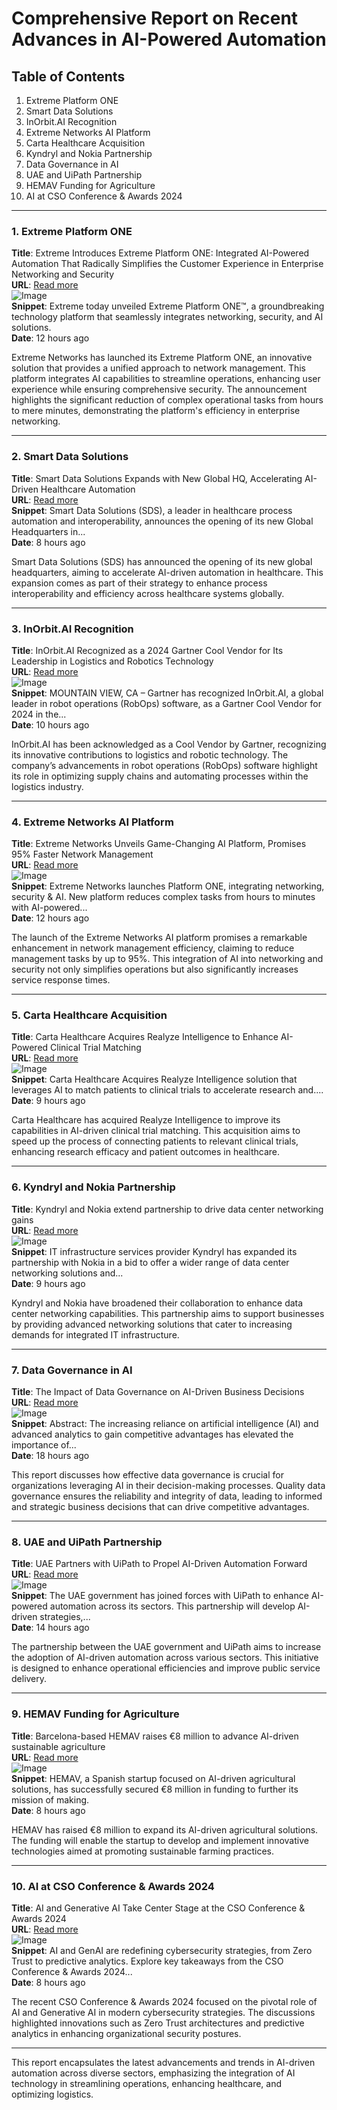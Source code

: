 # Comprehensive Report on Recent Advances in AI-Powered Automation

## Table of Contents
1. Extreme Platform ONE
2. Smart Data Solutions 
3. InOrbit.AI Recognition
4. Extreme Networks AI Platform
5. Carta Healthcare Acquisition
6. Kyndryl and Nokia Partnership
7. Data Governance in AI
8. UAE and UiPath Partnership
9. HEMAV Funding for Agriculture
10. AI at CSO Conference & Awards 2024

---

### 1. Extreme Platform ONE
**Title**: Extreme Introduces Extreme Platform ONE: Integrated AI-Powered Automation That Radically Simplifies the Customer Experience in Enterprise Networking and Security  
**URL**: [Read more](https://www.businesswire.com/news/home/20241209226197/en/Extreme-Introduces-Extreme-Platform-ONE-Integrated-AI-Powered-Automation-That-Radically-Simplifies-the-Customer-Experience-in-Enterprise-Networking-and-Security)  
![Image](https://encrypted-tbn0.gstatic.com/images?q=tbn:ANd9GcRNp3MKRc9EE1-fZ6YrPV4pph7VXUVHfBLyjPXd2pHKyTsCPazKUALhCIFhag&s)  
**Snippet**: Extreme today unveiled Extreme Platform ONE™, a groundbreaking technology platform that seamlessly integrates networking, security, and AI solutions.  
**Date**: 12 hours ago  

Extreme Networks has launched its Extreme Platform ONE, an innovative solution that provides a unified approach to network management. This platform integrates AI capabilities to streamline operations, enhancing user experience while ensuring comprehensive security. The announcement highlights the significant reduction of complex operational tasks from hours to mere minutes, demonstrating the platform's efficiency in enterprise networking.

---

### 2. Smart Data Solutions
**Title**: Smart Data Solutions Expands with New Global HQ, Accelerating AI-Driven Healthcare Automation  
**URL**: [Read more](https://www.einnews.com/pr_news/767441603/smart-data-solutions-expands-with-new-global-hq-accelerating-ai-driven-healthcare-automation)  
**Snippet**: Smart Data Solutions (SDS), a leader in healthcare process automation and interoperability, announces the opening of its new Global Headquarters in...  
**Date**: 8 hours ago  

Smart Data Solutions (SDS) has announced the opening of its new global headquarters, aiming to accelerate AI-driven automation in healthcare. This expansion comes as part of their strategy to enhance process interoperability and efficiency across healthcare systems globally.

---

### 3. InOrbit.AI Recognition
**Title**: InOrbit.AI Recognized as a 2024 Gartner Cool Vendor for Its Leadership in Logistics and Robotics Technology  
**URL**: [Read more](https://www.automate.org/news/inorbit-ai-recognized-as-a-2024-gartner-cool-vendor-for-its-leadership-in-logistics-and-robotics-technology)  
![Image](https://encrypted-tbn0.gstatic.com/images?q=tbn:ANd9GcRP4CcDUwRt_WYEzou_G1DprX-Ogzgl5ZfM33xVf6QOxpjFQnducBepQfdrHA&s)  
**Snippet**: MOUNTAIN VIEW, CA – Gartner has recognized InOrbit.AI, a global leader in robot operations (RobOps) software, as a Gartner Cool Vendor for 2024 in the...  
**Date**: 10 hours ago  

InOrbit.AI has been acknowledged as a Cool Vendor by Gartner, recognizing its innovative contributions to logistics and robotic technology. The company’s advancements in robot operations (RobOps) software highlight its role in optimizing supply chains and automating processes within the logistics industry.

---

### 4. Extreme Networks AI Platform
**Title**: Extreme Networks Unveils Game-Changing AI Platform, Promises 95% Faster Network Management  
**URL**: [Read more](https://www.stocktitan.net/news/EXTR/extreme-introduces-extreme-platform-one-integrated-ai-powered-jkiztqju0nxs.html)  
![Image](https://encrypted-tbn0.gstatic.com/images?q=tbn:ANd9GcR4SduzbyO9_PfFiU1KRxq3q9oWBR-5kC2oLOXlUXZQMrJfppVeCPkp5oOuDA&s)  
**Snippet**: Extreme Networks launches Platform ONE, integrating networking, security & AI. New platform reduces complex tasks from hours to minutes with AI-powered...  
**Date**: 12 hours ago  

The launch of the Extreme Networks AI platform promises a remarkable enhancement in network management efficiency, claiming to reduce management tasks by up to 95%. This integration of AI into networking and security not only simplifies operations but also significantly increases service response times.

---

### 5. Carta Healthcare Acquisition
**Title**: Carta Healthcare Acquires Realyze Intelligence to Enhance AI-Powered Clinical Trial Matching  
**URL**: [Read more](https://hitconsultant.net/2024/12/09/carta-healthcare-acquires-realyze-intelligence/)  
![Image](https://encrypted-tbn0.gstatic.com/images?q=tbn:ANd9GcSF0T4TWTeISsYUsbrWqX9F-3HJ5gjHHNmo1X9J84ixe4j1x6wDGJTBicRZmA&s)  
**Snippet**: Carta Healthcare Acquires Realyze Intelligence solution that leverages AI to match patients to clinical trials to accelerate research and....  
**Date**: 9 hours ago  

Carta Healthcare has acquired Realyze Intelligence to improve its capabilities in AI-driven clinical trial matching. This acquisition aims to speed up the process of connecting patients to relevant clinical trials, enhancing research efficacy and patient outcomes in healthcare.

---

### 6. Kyndryl and Nokia Partnership
**Title**: Kyndryl and Nokia extend partnership to drive data center networking gains  
**URL**: [Read more](https://www.itpro.com/infrastructure/networking/kyndryl-and-nokia-extend-partnership-to-drive-data-center-networking-gains)  
![Image](https://encrypted-tbn0.gstatic.com/images?q=tbn:ANd9GcTadQQA_QV9uI3rPHoee_Q0GqsXVdaC8izklsCy8tffD4TTT6abIU-rZxXirA&s)  
**Snippet**: IT infrastructure services provider Kyndryl has expanded its partnership with Nokia in a bid to offer a wider range of data center networking solutions and...  
**Date**: 9 hours ago  

Kyndryl and Nokia have broadened their collaboration to enhance data center networking capabilities. This partnership aims to support businesses by providing advanced networking solutions that cater to increasing demands for integrated IT infrastructure.

---

### 7. Data Governance in AI
**Title**: The Impact of Data Governance on AI-Driven Business Decisions  
**URL**: [Read more](https://www.techtimes.com/articles/308636/20241209/impact-data-governance-ai-driven-business-decisions.htm)  
![Image](https://encrypted-tbn0.gstatic.com/images?q=tbn:ANd9GcSoMqWQQ96oHk6ujk-dnuj3g1g3kyiwkKA3sd_91iYHhZz3aCubXJ6AOoA6fQ&s)  
**Snippet**: Abstract: The increasing reliance on artificial intelligence (AI) and advanced analytics to gain competitive advantages has elevated the importance of...  
**Date**: 18 hours ago  

This report discusses how effective data governance is crucial for organizations leveraging AI in their decision-making processes. Quality data governance ensures the reliability and integrity of data, leading to informed and strategic business decisions that can drive competitive advantages.

---

### 8. UAE and UiPath Partnership
**Title**: UAE Partners with UiPath to Propel AI-Driven Automation Forward  
**URL**: [Read more](https://www.devdiscourse.com/article/international/3187407-uae-partners-with-uipath-to-propel-ai-driven-automation-forward)  
![Image](https://encrypted-tbn0.gstatic.com/images?q=tbn:ANd9GcRr3Gor2FPbz5rdnZ6Fy18cvYMbYhCNssSyPL3OkH63sRHugxV4zx4Qld38zA&s)  
**Snippet**: The UAE government has joined forces with UiPath to enhance AI-powered automation across its sectors. This partnership will develop AI-driven strategies,...  
**Date**: 14 hours ago  

The partnership between the UAE government and UiPath aims to increase the adoption of AI-driven automation across various sectors. This initiative is designed to enhance operational efficiencies and improve public service delivery.

---

### 9. HEMAV Funding for Agriculture
**Title**: Barcelona-based HEMAV raises €8 million to advance AI-driven sustainable agriculture  
**URL**: [Read more](https://www.eu-startups.com/2024/12/barcelona-based-hemav-raises-e8-million-to-advance-ai-driven-sustainable-agriculture/)  
![Image](https://encrypted-tbn0.gstatic.com/images?q=tbn:ANd9GcQxAZjbTChEZ9DqtKtTv2pDVhYV_R6v1to9OqDOYr5-vSwgrIDh8gLdmOcgxg&s)  
**Snippet**: HEMAV, a Spanish startup focused on AI-driven agricultural solutions, has successfully secured €8 million in funding to further its mission of making.  
**Date**: 8 hours ago  

HEMAV has raised €8 million to expand its AI-driven agricultural solutions. The funding will enable the startup to develop and implement innovative technologies aimed at promoting sustainable farming practices.

---

### 10. AI at CSO Conference & Awards 2024
**Title**: AI and Generative AI Take Center Stage at the CSO Conference & Awards 2024  
**URL**: [Read more](https://www.cio.com/article/3619796/ai-and-generative-ai-take-center-stage-at-the-cso-conference-awards-2024.html)  
![Image](https://encrypted-tbn0.gstatic.com/images?q=tbn:ANd9GcQHY4A1lzvbMZg851j-ieRwnrQ4T0y_AP0EZDQ4fjP9q0DcM2GxszhoJ-mgJQ&s)  
**Snippet**: AI and GenAI are redefining cybersecurity strategies, from Zero Trust to predictive analytics. Explore key takeaways from the CSO Conference & Awards 2024...  
**Date**: 8 hours ago  

The recent CSO Conference & Awards 2024 focused on the pivotal role of AI and Generative AI in modern cybersecurity strategies. The discussions highlighted innovations such as Zero Trust architectures and predictive analytics in enhancing organizational security postures.

---

This report encapsulates the latest advancements and trends in AI-driven automation across diverse sectors, emphasizing the integration of AI technology in streamlining operations, enhancing healthcare, and optimizing logistics.